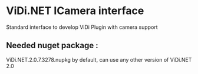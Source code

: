 # ViDi.NET ICamera interface

Standard interface to develop ViDi Plugin with camera support

## Needed nuget package :  

ViDi.NET.2.0.7.3278.nupkg by default, can use any other version of ViDi.NET 2.0